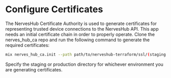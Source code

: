 # Configure Certificates

The NervesHub Certificate Authority is used to generate certificates for representing trusted device connections to the NervesHub API. This app needs an initial certificate chain in order to properly operate. Clone the nerves_hub_ca repo and run the following command to generate the required certificates:

```bash
mix nerves_hub_ca.init --path path/to/nerveshub-terraform/ssl/(staging | production)
```

Specify the staging or production directory for whichever environment you are generating certificates.
